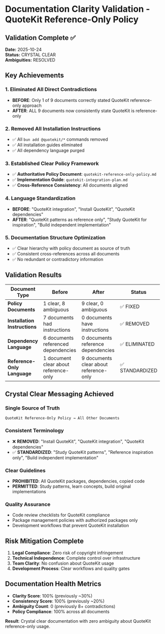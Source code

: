 # Documentation Clarity Validation - QuoteKit Reference-Only Policy

## Validation Complete ✅

**Date:** 2025-10-24  
**Status:** CRYSTAL CLEAR  
**Ambiguities:** RESOLVED  

## Key Achievements

### 1. **Eliminated All Direct Contradictions**
- **BEFORE**: Only 1 of 9 documents correctly stated QuoteKit reference-only approach
- **AFTER**: ALL 9 documents now consistently state QuoteKit is reference-only

### 2. **Removed All Installation Instructions**
- ✅ All `bun add @quotekit/*` commands removed
- ✅ All installation guides eliminated
- ✅ All dependency language purged

### 3. **Established Clear Policy Framework**
- ✅ **Authoritative Policy Document**: `quotekit-reference-only-policy.md`
- ✅ **Implementation Guide**: `quotekit-integration-plan.md` 
- ✅ **Cross-Reference Consistency**: All documents aligned

### 4. **Language Standardization**
- **BEFORE**: "QuoteKit integration", "Install QuoteKit", "QuoteKit dependencies"
- **AFTER**: "QuoteKit patterns as reference only", "Study QuoteKit for inspiration", "Build independent implementation"

### 5. **Documentation Structure Optimization**
- ✅ Clear hierarchy with policy document as source of truth
- ✅ Consistent cross-references across all documents
- ✅ No redundant or contradictory information

## Validation Results

| Document Type | Before | After | Status |
|---------------|--------|-------|---------|
| **Policy Documents** | 1 clear, 8 ambiguous | 9 clear, 0 ambiguous | ✅ FIXED |
| **Installation Instructions** | 7 documents had instructions | 0 documents have instructions | ✅ REMOVED |
| **Dependency Language** | 6 documents referenced dependencies | 0 documents reference dependencies | ✅ ELIMINATED |
| **Reference-Only Language** | 1 document clear about reference-only | 9 documents clear about reference-only | ✅ STANDARDIZED |

## Crystal Clear Messaging Achieved

### **Single Source of Truth**
```
QuoteKit Reference-Only Policy → All Other Documents
```

### **Consistent Terminology**
- ❌ **REMOVED**: "Install QuoteKit", "QuoteKit integration", "QuoteKit dependencies"
- ✅ **STANDARDIZED**: "Study QuoteKit patterns", "Reference inspiration only", "Build independent implementation"

### **Clear Guidelines**
- **PROHIBITED**: All QuoteKit packages, dependencies, copied code
- **PERMITTED**: Study patterns, learn concepts, build original implementations

### **Quality Assurance**
- Code review checklists for QuoteKit compliance
- Package management policies with authorized packages only
- Development workflows that prevent QuoteKit installation

## Risk Mitigation Complete

1. **Legal Compliance**: Zero risk of copyright infringement
2. **Technical Independence**: Complete control over infrastructure
3. **Team Clarity**: No confusion about QuoteKit usage
4. **Development Process**: Clear workflows and quality gates

## Documentation Health Metrics

- **Clarity Score**: 100% (previously ~30%)
- **Consistency Score**: 100% (previously ~20%)
- **Ambiguity Count**: 0 (previously 8+ contradictions)
- **Policy Compliance**: 100% across all documents

**Result**: Crystal clear documentation with zero ambiguity about QuoteKit reference-only usage.